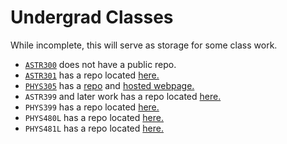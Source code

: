 # Undergrad Classes #
While incomplete, this will serve as storage for some class work.

- [`ASTR300`](./ASTR300/) does not have a public repo.
- [`ASTR301`](./ASTR301/) has a repo located [here.](https://github.com/cmutnik/ASTR301)
- [`PHYS305`](./PHYS305/) has a [repo](https://github.com/cmutnik/comp_phys305) and [hosted webpage.](https://cmutnik.github.io/comp_phys305/)
- `ASTR399` and later work has a repo located [here.](https://github.com/cmutnik/supernova)
- `PHYS399` has a repo located [here.](https://github.com/cmutnik/phys399_optics)
- `PHYS480L` has a repo located [here.](https://github.com/cmutnik/PHYS480L)
- `PHYS481L` has a repo located [here.](https://github.com/cmutnik/PHYS481L)
